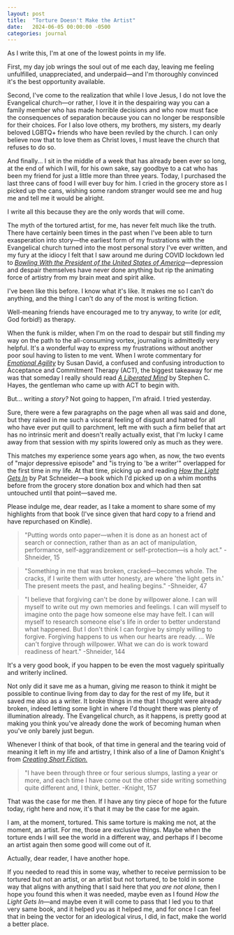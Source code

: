 ```yaml
---
layout: post
title:  "Torture Doesn't Make the Artist"
date:   2024-06-05 00:00:00 -0500
categories: journal
---
```

As I write this, I'm at one of the lowest points in my life.

First, my day job wrings the soul out of me each day, leaving me feeling unfulfilled, unappreciated, and underpaid—and I'm thoroughly convinced it's the best opportunity available.

Second, I've come to the realization that while I love Jesus, I do not love the Evangelical church—or rather, I love it in the despairing way you can a family member who has made horrible decisions and who now must face the consequences of separation because you can no longer be responsible for their choices. For I also love others, my brothers, my sisters, my dearly beloved LGBTQ+ friends who have been reviled by the church. I can only believe now that to love them as Christ loves, I must leave the church that refuses to do so.

And finally... I sit in the middle of a week that has already been ever so long, at the end of which I will, for his own sake, say goodbye to a cat who has been my friend for just a little more than three years. Today, I purchased the last three cans of food I will ever buy for him. I cried in the grocery store as I picked up the cans, wishing some random stranger would see me and hug me and tell me it would be alright.

I write all this because they are the only words that will come.

The myth of the tortured artist, for me, has never felt much like the truth. There have certainly been times in the past when I've been able to turn exasperation into story—the earliest form of my frustrations with the Evangelical church turned into the most personal story I've ever written, and my fury at the idiocy I felt that I saw around me during COVID lockdown led to [*Bowling With the President of the United States of America*](https://taylorclogston.medium.com/bowling-with-the-president-of-the-united-states-of-america-463a91511c23)—depression and despair themselves have never done anything but rip the animating force of artistry from my brain meat and spirit alike.

I've been like this before. I know what it's like. It makes me so I can't do anything, and the thing I can't do any of the most is writing fiction.

Well-meaning friends have encouraged me to try anyway, to write (or *edit,* God forbid!) as therapy.

When the funk is milder, when I'm on the road to despair but still finding my way on the path to the all-consuming vortex, journaling is admittedly very helpful. It's a wonderful way to express my frustrations without another poor soul having to listen to me vent. When I wrote commentary for [*Emotional Agility*](https://www.goodreads.com/book/show/27209485-emotional-agility) by Susan David, a confused and confusing introduction to Acceptance and Commitment Therapy (ACT), the biggest takeaway for me was that someday I really should read [*A Liberated Mind*](https://www.goodreads.com/en/book/show/43330899-a-liberated-mind) by Stephen C. Hayes, the gentleman who came up with ACT to begin with.

But... writing a *story?* Not going to happen, I'm afraid. I tried yesterday.

Sure, there were a few paragraphs on the page when all was said and done, but they raised in me such a visceral feeling of disgust and hatred for all who have ever put quill to parchment, left me with such a firm belief that art has no intrinsic merit and doesn't really actually exist, that I'm lucky I came away from that session with my spirits lowered only as much as they were.

This matches my experience some years ago when, as now, the two events of "major depressive episode" and "is trying to 'be a writer'" overlapped for the first time in my life. At that time, picking up and reading [*How the Light Gets In*](https://www.goodreads.com/book/show/17070443-how-the-light-gets-in) by Pat Schneider—a book which I'd picked up on a whim months before from the grocery store donation box and which had then sat untouched until that point—saved me.

Please indulge me, dear reader, as I take a moment to share some of my highlights from that book (I've since given that hard copy to a friend and have repurchased on Kindle).

> "Putting words onto paper—when it is done as an honest act of search or connection, rather than as an act of manipulation, performance, self-aggrandizement or self-protection—is a holy act." -Shneider, 15

> "Something in me that was broken, cracked—becomes whole. The cracks, if I write them with utter honesty, are where 'the light gets in.' The present meets the past, and healing begins." -Shneider, 47

> "I believe that forgiving can't be done by willpower alone. I can will myself to write out my own memories and feelings. I can will myself to imagine onto the page how someone else may have felt. I can will myself to research someone else's life in order to better understand what happened. But I don't think I can forgive by simply willing to forgive. Forgiving happens to us when our hearts are ready. ... We can't forgive through willpower. What we can do is work toward readiness of heart." -Shneider, 144

It's a very good book, if you happen to be even the most vaguely spiritually and writerly inclined.

Not only did it save me as a human, giving me reason to think it might be possible to continue living from day to day for the rest of my life, but it saved me also as a writer. It broke things in me that I thought were already broken, indeed letting some light in where I'd thought there was plenty of illumination already. The Evangelical church, as it happens, is pretty good at making you think you've already done the work of becoming human when you've only barely just begun.

Whenever I think of that book, of that time in general and the tearing void of meaning it left in my life and artistry, I think also of a line of Damon Knight's from [*Creating Short Fiction.*](https://www.goodreads.com/book/show/263357.Creating_Short_Fiction)

> "I have been through three or four serious slumps, lasting a year or more, and each time I have come out the other side writing something quite different and, I think, better. -Knight, 157

That was the case for me then. If I have any tiny piece of hope for the future today, right here and now, it's that it may be the case for me again.

I am, at the moment, tortured. This same torture is making me not, at the moment, an artist. For me, those are exclusive things. Maybe when the torture ends I will see the world in a different way, and perhaps if I become an artist again then some good will come out of it.

Actually, dear reader, I have another hope.

If you needed to read this in some way, whether to receive permission to be tortured but not an artist, or an artist but not tortured, to be told in some way that aligns with anything that I said here that *you are not alone,* then I hope you found this when it was needed, maybe even as I found *How the Light Gets In*—and maybe even it will come to pass that I led you to that very same book, and it helped you as it helped me, and for once I can feel that in being the vector for an ideological virus, I did, in fact, make the world a better place.